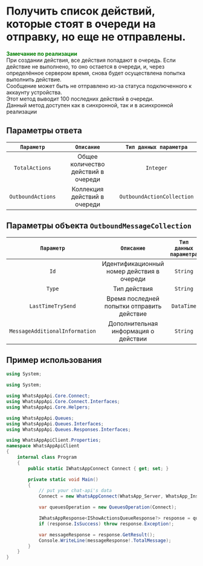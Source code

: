 ﻿# Получить список действий, которые стоят в очереди на отправку, но еще не отправлены.
**<span style="color:green">Замечание по реализации</span>** <br/>
При создании действия, все действия попадают в очередь. Если действие не выполнено, то оно остается в очереди, и, через определённое сервером время, снова будет осуществлена попытка выполнить действие. <br/> 
Сообщение может быть не отправлено из-за статуса подключенного к аккаунту устройства. <br/>
Этот метод выводит 100 последних действий в очереди. <br/>
Данный метод доступен как в синхронной, так и в асинхронной реализации


## Параметры ответа
|  `Параметр`      | `Описание`                            | `Тип данных параметра`      | 
|:----------------:|:-------------------------------------:|:---------------------------:|
|`TotalActions`    | Общее количество действий в очереди   | `Integer`                   |
|`OutboundActions` | Коллекция действий в очереди          | `OutboundActionCollection`  |

## Параметры объекта `OutboundMessageCollection`
|  `Параметр`   | `Описание`                                           | `Тип данных параметра`      | 
|:-------------:|:----------------------------------------------------:|:---------------------------:|
|`Id`|  Идентификационный номер действия в очереди                     | `String`                    |
|`Type`|  Тип действия                                                 | `String`                    |
|`LastTimeTrySend` | Время последней попытки отправить действие        | `DataTime`                  |
|`MessageAdditionalInformation` | Дополнительная информация о действии | `String`                    |

## Пример использования
```csharp
using System;

using System;

using WhatsAppApi.Core.Connect;
using WhatsAppApi.Core.Connect.Interfaces;
using WhatsAppApi.Core.Helpers;

using WhatsAppApi.Queues;
using WhatsAppApi.Queues.Interfaces;
using WhatsAppApi.Queues.Responses.Interfaces;

using WhatsAppApiClient.Properties;
namespace WhatsAppApiClient
{
    internal class Program
    {
        public static IWhatsAppConnect Connect { get; set; }

        private static void Main()
        {
            // put your chat-api's data
            Connect = new WhatsAppConnect(WhatsApp_Server, WhatsApp_Instance, WhatsApp_Token); 

            var queuesOperation = new QueuesOperation(Connect);

            IWhatsAppResponse<IShowActionsQueueResponse?> response = queuesOperation.ShowActionsQueue();
            if (response.IsSuccess) throw response.Exception!;

            var messageResponse = response.GetResult();
            Console.WriteLine(messageResponse!.TotalMessage);
        }
    }
}
```